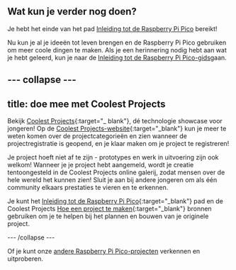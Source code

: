 ## Wat kun je verder nog doen?

Je hebt het einde van het pad [Inleiding tot de Raspberry Pi Pico](https://projects.raspberrypi.org/en/pathways/pico-intro) bereikt!

Nu kun je al je ideeën tot leven brengen en de Raspberry Pi Pico gebruiken om meer coole dingen te maken. Als je een herinnering nodig hebt aan wat je hebt geleerd, kun je naar de [Inleiding tot de Raspberry Pi Pico-gids](https://projects.raspberrypi.org/en/projects/introduction-to-the-pico)gaan.

--- collapse ---
---
title: doe mee met Coolest Projects
---

Bekijk [Coolest Projects](https://coolestprojects.org/){:target="_ blank"}, dé technologie showcase voor jongeren! Op de [Coolest Projects-website](https://coolestprojects.org/){:target="_blank"} kun je meer te weten komen over de projectcategorieën en zien wanneer de projectregistratie is geopend, en je klaar maken om je project te registreren!

Je project hoeft niet af te zijn - prototypes en werk in uitvoering zijn ook welkom! Wanneer je je project hebt aangemeld, wordt je creatie tentoongesteld in de Coolest Projects online galerij, zodat mensen over de hele wereld het kunnen zien! Sluit je aan bij andere jongeren om als één community elkaars prestaties te vieren en te erkennen.

Je kunt het [Inleiding tot de Raspberry Pi Pico](https://projects.raspberrypi.org/en/pathways/pico-intro){:target="_blank"} pad en de Coolest Projects [Hoe een project te maken](https://coolestprojects.org/2020/03/31/how-to-make-a-project-workbook-and-additional-resources/){:target="_blank"} bronnen gebruiken om je te helpen bij het plannen en bouwen van je originele project.

--- /collapse ---

Of je kunt onze [andere Raspberry Pi Pico-projecten](https://projects.raspberrypi.org/en/projects?hardware%5B%5D=pico) verkennen en uitproberen.

